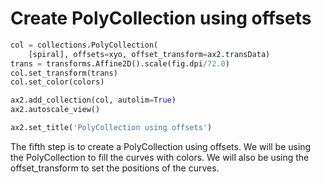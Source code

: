 # Create PolyCollection using offsets

```python
col = collections.PolyCollection(
    [spiral], offsets=xyo, offset_transform=ax2.transData)
trans = transforms.Affine2D().scale(fig.dpi/72.0)
col.set_transform(trans)
col.set_color(colors)

ax2.add_collection(col, autolim=True)
ax2.autoscale_view()

ax2.set_title('PolyCollection using offsets')
```

The fifth step is to create a PolyCollection using offsets. We will be using the PolyCollection to fill the curves with colors. We will also be using the offset_transform to set the positions of the curves.
